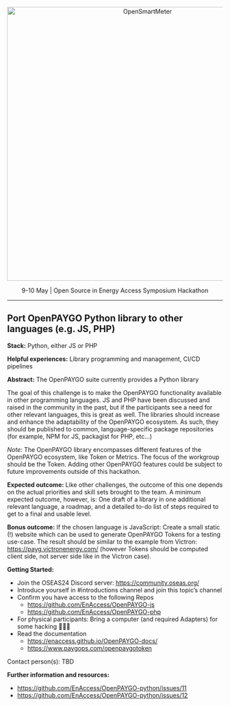<p align="center">
  <a href="https://github.com/EnAccess/OpenSmartMeter">
    <img
      src="https://drive.google.com/uc?id=1gtL_p7l3HbOcCzc09A7KW5d7B5qn-BDs"
      alt="OpenSmartMeter"
      width="640"
    >
  </a>
</p>
<p align="center">
    9-10 May | Open Source in Energy Access Symposium Hackathon
</p>

---

## Port OpenPAYGO Python library to other languages (e.g. JS, PHP)

**Stack:** Python, either JS or PHP

**Helpful experiences:**  Library programming and management, CI/CD pipelines

**Abstract:** The OpenPAYGO suite currently provides a Python library


The goal of this challenge is to make the OpenPAYGO functionality available in other programming languages. JS and PHP have been discussed and raised in the community in the past, but if the participants see a need for other relevant languages, this is great as well.
The libraries should increase and enhance the adaptability of the OpenPAYGO ecosystem. As such, they should be published to common, language-specific package repositories (for example, NPM for JS, packagist for PHP, etc…)

_Note:_ The OpenPAYGO library encompasses different features of the OpenPAYGO ecosystem, like Token or Metrics. The focus of the workgroup should be the Token. Adding other OpenPAYGO features could be subject to future improvements outside of this hackathon.

**Expected outcome:** Like other challenges, the outcome of this one depends on the actual priorities and skill sets brought to the team. 
A minimum expected outcome, however, is: One draft of a library in one additional relevant language, a roadmap, and a detailed to-do list of steps required to get to a final and usable level.

**Bonus outcome:** If the chosen language is JavaScript: Create a small static (!) website which can be used to generate OpenPAYGO Tokens for a testing use-case. The result should be similar to the example from Victron: https://payg.victronenergy.com/ (however Tokens should be computed client side, not server side like in the Victron case).

**Getting Started:**

- Join the OSEAS24 Discord server: https://community.oseas.org/
- Introduce yourself in #introductions channel and join this topic’s channel
- Confirm you have access to the following Repos
  - https://github.com/EnAccess/OpenPAYGO-js
  - https://github.com/EnAccess/OpenPAYGO-php
- For physical participants: Bring a computer (and required Adapters) for some hacking 🤖🧑‍💻
- Read the documentation
  - https://enaccess.github.io/OpenPAYGO-docs/
  - https://www.paygops.com/openpaygotoken

Contact person(s): TBD

**Further information and resources:**

- https://github.com/EnAccess/OpenPAYGO-python/issues/11
- https://github.com/EnAccess/OpenPAYGO-python/issues/12

